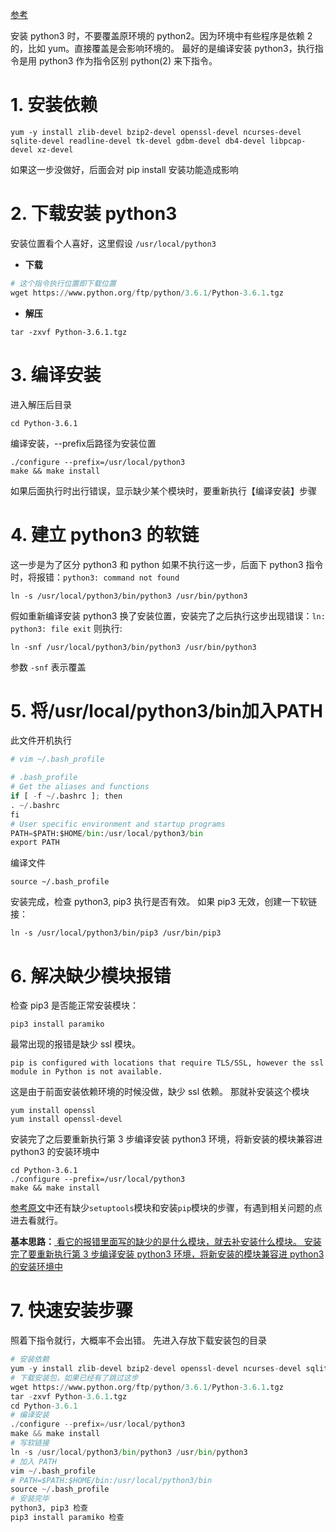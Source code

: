 
[参考](https://www.cnblogs.com/kimyeee/p/7250560.html)

安装 python3 时，不要覆盖原环境的 python2。因为环境中有些程序是依赖 2 的，比如 yum。直接覆盖是会影响环境的。
最好的是编译安装 python3，执行指令是用 python3 作为指令区别 python(2) 来下指令。

# 1. 安装依赖
```
yum -y install zlib-devel bzip2-devel openssl-devel ncurses-devel sqlite-devel readline-devel tk-devel gdbm-devel db4-devel libpcap-devel xz-devel
```
如果这一步没做好，后面会对 pip install 安装功能造成影响

# 2. 下载安装 python3
安装位置看个人喜好，这里假设 `/usr/local/python3`

- **下载**

```py
# 这个指令执行位置即下载位置
wget https://www.python.org/ftp/python/3.6.1/Python-3.6.1.tgz
```
- **解压**
```
tar -zxvf Python-3.6.1.tgz
```

# 3. 编译安装
进入解压后目录
```
cd Python-3.6.1
```
编译安装，--prefix后路径为安装位置
```
./configure --prefix=/usr/local/python3     
make && make install
```
如果后面执行时出行错误，显示缺少某个模块时，要重新执行【编译安装】步骤


# 4. 建立 python3 的软链
这一步是为了区分 python3 和 python
如果不执行这一步，后面下 python3 指令时，将报错：`python3: command not found`

```
ln -s /usr/local/python3/bin/python3 /usr/bin/python3
```
假如重新编译安装 python3 换了安装位置，安装完了之后执行这步出现错误：`ln: python3: file exit`
则执行:

```
ln -snf /usr/local/python3/bin/python3 /usr/bin/python3
```
参数 `-snf` 表示覆盖

# 5. 将/usr/local/python3/bin加入PATH
此文件开机执行
```py
# vim ~/.bash_profile

# .bash_profile
# Get the aliases and functions
if [ -f ~/.bashrc ]; then
. ~/.bashrc
fi
# User specific environment and startup programs
PATH=$PATH:$HOME/bin:/usr/local/python3/bin
export PATH
```
编译文件
```
source ~/.bash_profile
```
安装完成，检查 python3, pip3 执行是否有效。
如果 pip3 无效，创建一下软链接：
```
ln -s /usr/local/python3/bin/pip3 /usr/bin/pip3
```

# 6. 解决缺少模块报错

检查 pip3 是否能正常安装模块：
```
pip3 install paramiko
```
最常出现的报错是缺少 ssl 模块。
```
pip is configured with locations that require TLS/SSL, however the ssl module in Python is not available.
```
这是由于前面安装依赖环境的时候没做，缺少 ssl 依赖。
那就补安装这个模块
```
yum install openssl
yum install openssl-devel
```
安装完了之后要重新执行第 3 步编译安装 python3 环境，将新安装的模块兼容进 python3 的安装环境中
```
cd Python-3.6.1
./configure --prefix=/usr/local/python3     
make && make install
```

[参考原文](https://www.cnblogs.com/kimyeee/p/7250560.html)中还有缺少`setuptools`模块和安装`pip`模块的步骤，有遇到相关问题的点进去看就行。
<br>


**基本思路：**<u>
看它的报错里面写的缺少的是什么模块，就去补安装什么模块。
安装完了要重新执行第 3 步编译安装 python3 环境，将新安装的模块兼容进 python3 的安装环境中</u>


# 7. 快速安装步骤
照着下指令就行，大概率不会出错。
先进入存放下载安装包的目录
```py
# 安装依赖
yum -y install zlib-devel bzip2-devel openssl-devel ncurses-devel sqlite-devel readline-devel tk-devel gdbm-devel db4-devel libpcap-devel xz-devel
# 下载安装包，如果已经有了跳过这步
wget https://www.python.org/ftp/python/3.6.1/Python-3.6.1.tgz
tar -zxvf Python-3.6.1.tgz
cd Python-3.6.1
# 编译安装
./configure --prefix=/usr/local/python3
make && make install
# 写软链接
ln -s /usr/local/python3/bin/python3 /usr/bin/python3
# 加入 PATH
vim ~/.bash_profile
# PATH=$PATH:$HOME/bin:/usr/local/python3/bin
source ~/.bash_profile
# 安装完毕
python3, pip3 检查
pip3 install paramiko 检查
```





